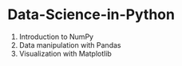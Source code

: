 # Data-Science-in-Python


<ol>
<li>Introduction to NumPy</li>
<li>Data manipulation with Pandas</li>
<li>Visualization with Matplotlib</li>
  
<ol>
